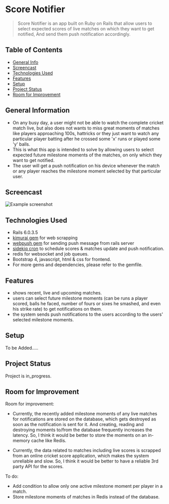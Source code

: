 # Score Notifier
> Score Notifier is an app built on Ruby on Rails that allow users to select expected scores of live matches on which they want to get notified, And send them push notification accordingly.

## Table of Contents
* [General Info](#general-information)
* [Screencast](#screencast)
* [Technologies Used](#technologies-used)
* [Features](#features)
* [Setup](#setup)
* [Project Status](#project-status)
* [Room for Improvement](#room-for-improvement)


## General Information
- On any busy day, a user might not be able to watch the complete cricket match live, but also does not wants to miss great moments of matches like players approaching 100s, hattricks or they just want to watch any particular player batting after he crossed some 'x' runs or played some 'y' balls.
- This is what this app is intended to solve by allowing users to select expected future milestone moments of the matches, on only which they want to get notified.
- The user will get a push notification on his device whenever the match or any player reaches the milestone moment selected by that particular user.


## Screencast
![Example screenshot](./img/screenshot.png)


## Technologies Used
- Rails 6.0.3.5
- [kimurai gem](https://github.com/vifreefly/kimuraframework) for web scrapping
- [webpush gem](https://github.com/zaru/webpush) for sending push message from rails server
- [sidekiq cron](https://github.com/ondrejbartas/sidekiq-cron) to schedule scores & matches update and push notification.
- redis for websocket and job queues.
- Bootstrap 4, javascript, html & css for frontend.
- For more gems and dependencies, please refer to the gemfile.


## Features
- shows recent, live and upcoming matches.
- users can select future milestone moments (can be runs a player scored, balls he faced, number of fours or sixes he smashed, and even his strike rate) to get notifications on them.
- the system sends push notifications to the users according to the users' selected milestone moments.


## Setup
To be Added.....


## Project Status
Project is in_progress.


## Room for Improvement

Room for improvement:
- Currently, the recently added milestone moments of any live matches for notifications are stored on the database, which gets destroyed as soon as the notification is sent for it.  And creating, reading and destroying moments to/from the database frequently increases the latency. So, I think it would be better to store the moments on an in-memory cache like Redis.

- Currently, the data related to matches including live scores is scrapped from an online cricket score application, which makes the system unreliable and slow. So, I think it would be better to have a reliable 3rd party API for the scores.

To do:
- Add condition to allow only one active milestone moment per player in a match.
- Store milestone moments of matches in Redis instead of the database.

